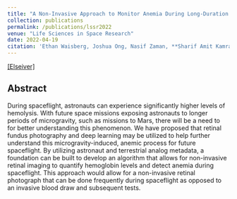 ```yaml
---
title: "A Non-Invasive Approach to Monitor Anemia During Long-Duration Spaceflight with Retinal Fundus Images and Deep Learning"
collection: publications
permalink: /publications/lssr2022
venue: "Life Sciences in Space Research"
date: 2022-04-19
citation: 'Ethan Waisberg, Joshua Ong, Nasif Zaman, **Sharif Amit Kamran**, Andrew G. Lee, Alireza Tavakkoli'
---
```

[[Elseiver]](https://www.sciencedirect.com/science/article/abs/pii/S2214552422000189)

## Abstract
During spaceflight, astronauts can experience significantly higher levels of hemolysis. With future space missions exposing astronauts to longer periods of microgravity, such as missions to Mars, there will be a need to for better understanding this phenomenon. We have proposed that retinal fundus photography and deep learning may be utilized to help further understand this microgravity-induced, anemic process for future spaceflight. By utilizing astronaut and terrestrial analog metadata, a foundation can be built to develop an algorithm that allows for non-invasive retinal imaging to quantify hemoglobin levels and detect anemia during spaceflight. This approach would allow for a non-invasive retinal photograph that can be done frequently during spaceflight as opposed to an invasive blood draw and subsequent tests.
